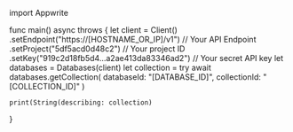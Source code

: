 import Appwrite

func main() async throws {
    let client = Client()
      .setEndpoint("https://[HOSTNAME_OR_IP]/v1") // Your API Endpoint
      .setProject("5df5acd0d48c2") // Your project ID
      .setKey("919c2d18fb5d4...a2ae413da83346ad2") // Your secret API key
    let databases = Databases(client)
    let collection = try await databases.getCollection(
        databaseId: "[DATABASE_ID]",
        collectionId: "[COLLECTION_ID]"
    )

    print(String(describing: collection)
}
